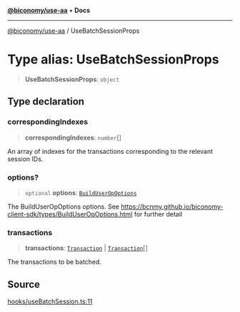 [**@biconomy/use-aa**](../README.md) • **Docs**

***

[@biconomy/use-aa](../globals.md) / UseBatchSessionProps

# Type alias: UseBatchSessionProps

> **UseBatchSessionProps**: `object`

## Type declaration

### correspondingIndexes

> **correspondingIndexes**: `number`[]

An array of indexes for the transactions corresponding to the relevant session IDs.

### options?

> `optional` **options**: [`BuildUserOpOptions`](BuildUserOpOptions.md)

The BuildUserOpOptions options. See https://bcnmy.github.io/biconomy-client-sdk/types/BuildUserOpOptions.html for further detail

### transactions

> **transactions**: [`Transaction`](Transaction.md) \| [`Transaction`](Transaction.md)[]

The transactions to be batched.

## Source

[hooks/useBatchSession.ts:11](https://github.com/bcnmy/useAA/blob/main/src/hooks/useBatchSession.ts#L11)
